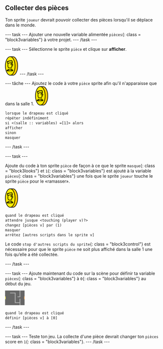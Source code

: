 ## Collecter des pièces

Ton sprite `joueur` devrait pouvoir collecter des pièces lorsqu'il se déplace dans le monde.

\--- task \--- Ajouter une nouvelle variable alimentée `pièces`{: class = "block3variables"} à votre projet. \--- /task \---

\--- task \--- Sélectionne le sprite `pièce` et clique sur **afficher**.

![capture d'écran](images/coin.png) \--- /task \---

\--- tâche \--- Ajoutez le code à votre `pièce` sprite afin qu'il n'apparaisse que dans la salle 1. ![capture d'écran](images/coin.png)

```blocks3
lorsque le drapeau est cliqué
répéter indéfiniment
si <(salle :: variables) =[1]> alors
afficher
sinon
masquer
```

\--- /task \---

\--- task \---

Ajoute du code à ton sprite `pièce` de façon à ce que le sprite `masque`{: class = "block3looks"} et `1`{: class = "block3variables"} est ajouté à la variable `pièces`{: class = "block3variables"} une fois que le sprite `joueur` touche le sprite `pièce` pour le «ramasser».

![pièce de monnaie](images/coin.png)

```blocks3
quand le drapeau est cliqué 
attendre jusque <touching (player v)?>
changez [pièces v] par (1)
masquer
arrêtez [autres scripts dans le sprite v]
```

Le code `stop d'autres scripts du sprite`{: class = "block3control"} est nécessaire pour que le sprite `pièce` ne soit plus affiché dans la salle 1 une fois qu’elle a été collectée.

\--- /task \---

\--- task \--- Ajoute maintenant du code sur la scène pour définir ta variable `pièces`{: class = "block3variables"} à `0`{: class = "block3variables"} au début du jeu.

![scène](images/stage.png)

```blocks3
quand le drapeau est cliqué
définir [pièces v] à [0]
```

\--- /task \---

\--- task \--- Teste ton jeu. La collecte d'une pièce devrait changer ton `pièces` score en `1`{: class = "block3variables"}. \--- /task \---